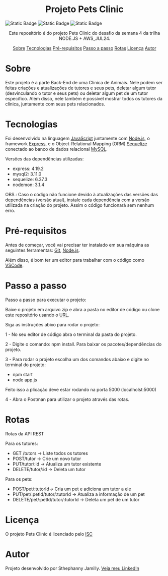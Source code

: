 <h1 align="center">Projeto Pets Clinic</h1>
<img alt="Static Badge" src="https://img.shields.io/badge/license%20-%20ISC%20-%20green"> <img alt="Static Badge" src="https://img.shields.io/badge/version-1.0.0-blue"> <img alt="Static Badge" src="https://img.shields.io/badge/release%20date-august-turquoise">

<p align="center">Este repositório é do projeto Pets Clinic do desafio da semana 4 da trilha NODE.JS + AWS_JUL24.</p>

<p align="center">
    <a href="#sobre">Sobre</a>
    <a href="#tecnologias">Tecnologias</a>
    <a href="#pré-requisitos">Pré-requisitos</a>
    <a href="#passo-a-passo">Passo a passo</a>
    <a href="#rotas">Rotas</a>
    <a href="#licença">Licença</a>
    <a href="#autor">Autor</a>
</p>
 
# Sobre

Este projeto é a parte Back-End de uma Clínica de Animais. Nele podem ser feitas criações e atualizações de tutores e seus pets, deletar algum tutor (desvinculando o tutor e seus pets) ou deletar algum pet de um tutor específico. Além disso, nele também é possível mostrar todos os tutores da clínica, juntamente com seus pets relacionados.

# Tecnologias

Foi desenvolvido na linguagem [JavaScript](https://developer.mozilla.org/en-US/docs/Web/JavaScript) juntamente com [Node.js](https://nodejs.org/en/about), o framework [Express](https://developer.mozilla.org/en-US/docs/Learn/Server-side/Express_Nodejs/Introduction), e o Object-Relational Mapping (ORM) [Sequelize](https://sequelize.org/) conectado ao banco de dados relacional [MySQL](https://www.mysql.com/).

Versões das dependências utilizadas:
- express: 4.19.2
- mysql2: 3.11.0
- sequelize: 6.37.3
- nodemon: 3.1.4

OBS.: Caso o código não funcione devido à atualizações das versões das dependências (versão atual), instale cada dependência com a versão utilizada na criação do projeto. Assim o código funcionará sem nenhum erro.

# Pré-requisitos

Antes de começar, você vai precisar ter instalado em sua máquina as seguintes ferramentas: [Git](https://git-scm.com/), [Node.js](https://nodejs.org/en).

Além disso, é bom ter um editor para trabalhar com o código como [VSCode](https://code.visualstudio.com/).

# Passo a passo

Passo a passo para executar o projeto:

Baixe o projeto em arquivo zip e abra a pasta no editor de código ou clone este repositório usando o [URL](https://github.com/sthephanny-jrv/desafio-projeto-pets-clinic.git).

Siga as instruções abixo para rodar o projeto:

1 - No seu editor de código abra o terminal da pasta do projeto.

2 - Digite o comando: npm install. Para baixar os pacotes/dependências do projeto.

3 - Para rodar o projeto escolha um dos comandos abaixo e digite no terminal do projeto:
- npm start
- node app.js

Feito isso a plicação deve estar rodando na porta 5000 (localholst:5000)

4 - Abra o Postman para utilizar o projeto através das rotas.

# Rotas 

Rotas da API REST

Para os tutores:
- GET /tutors -> Liste todos os tutores
- POST/tutor -> Crie um novo tutor
- PUT/tutor/:id -> Atualiza um tutor existente
- DELETE/tutor/:id -> Deleta um tutor

Para os pets:
- POST/pet/:tutorId-> Cria um pet e adiciona um tutor a ele
- PUT/pet/:petId/tutor/:tutorId -> Atualiza a informação de um pet
- DELETE/pet/:petId/tutor/:tutorId -> Deleta um pet de um tutor

# Licença

O projeto Pets Clinic é licenciado pelo [ISC](https://opensource.org/license/isc-license-txt)

# Autor
Projeto desenvolvido por Sthephanny Jamilly. [Veja meu LinkedIn](https:www.linkedin.com/in/sthephanny-jamilly)

